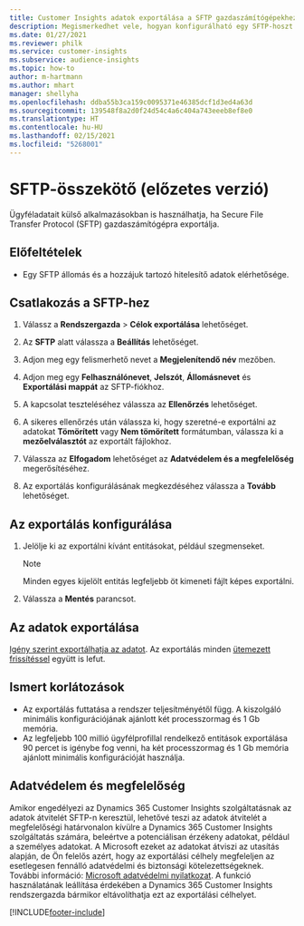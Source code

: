 ```yaml
---
title: Customer Insights adatok exportálása a SFTP gazdaszámítógépekhez
description: Megismerkedhet vele, hogyan konfigurálható egy SFTP-hoszt kapcsolata.
ms.date: 01/27/2021
ms.reviewer: philk
ms.service: customer-insights
ms.subservice: audience-insights
ms.topic: how-to
author: m-hartmann
ms.author: mhart
manager: shellyha
ms.openlocfilehash: ddba55b3ca159c0095371e46385dcf1d3ed4a63d
ms.sourcegitcommit: 139548f8a2d0f24d54c4a6c404a743eeeb8ef8e0
ms.translationtype: HT
ms.contentlocale: hu-HU
ms.lasthandoff: 02/15/2021
ms.locfileid: "5268001"
---
```

# <a name="connector-for-sftp-preview"></a>SFTP-összekötő (előzetes verzió)

Ügyféladatait külső alkalmazásokban is használhatja, ha Secure File Transfer Protocol (SFTP) gazdaszámítógépra exportálja.

## <a name="prerequisites"></a>Előfeltételek

- Egy SFTP állomás és a hozzájuk tartozó hitelesítő adatok elérhetősége.

## <a name="connect-to-sftp"></a>Csatlakozás a SFTP-hez

1. Válassz a **Rendszergazda** > **Célok exportálása** lehetőséget.

1. Az **SFTP** alatt válassza a **Beállítás** lehetőséget.

1. Adjon meg egy felismerhető nevet a **Megjelenítendő név** mezőben.

1. Adjon meg egy **Felhasználónevet**, **Jelszót**, **Állomásnevet** és **Exportálási mappát** az SFTP-fiókhoz.

1. A kapcsolat teszteléséhez válassza az **Ellenőrzés** lehetőséget.

1. A sikeres ellenőrzés után válassza ki, hogy szeretné-e exportálni az adatokat **Tömörített** vagy **Nem tömörített** formátumban, válassza ki a **mezőelválasztót** az exportált fájlokhoz.

1. Válassza az **Elfogadom** lehetőséget az **Adatvédelem és a megfelelőség** megerősítéséhez.

1. Az exportálás konfigurálásának megkezdéséhez válassza a **Tovább** lehetőséget.

## <a name="configure-the-export"></a>Az exportálás konfigurálása

1. Jelölje ki az exportálni kívánt entitásokat, például szegmenseket.

   > [!NOTE]
   > Minden egyes kijelölt entitás legfeljebb öt kimeneti fájlt képes exportálni. 

1. Válassza a **Mentés** parancsot.

## <a name="export-the-data"></a>Az adatok exportálása

[Igény szerint exportálhatja az adatot](export-destinations.md). Az exportálás minden [ütemezett frissítéssel](system.md#schedule-tab) együtt is lefut.

## <a name="known-limitations"></a>Ismert korlátozások

- Az exportálás futtatása a rendszer teljesítményétől függ. A kiszolgáló minimális konfigurációjának ajánlott két processzormag és 1 Gb memória. 
- Az legfeljebb 100 millió ügyfélprofillal rendelkező entitások exportálása 90 percet is igénybe fog venni, ha két processzormag és 1 Gb memória ajánlott minimális konfigurációját használja. 

## <a name="data-privacy-and-compliance"></a>Adatvédelem és megfelelőség

Amikor engedélyezi az Dynamics 365 Customer Insights szolgáltatásnak az adatok átvitelét SFTP-n keresztül, lehetővé teszi az adatok átvitelét a megfelelőségi határvonalon kívülre a Dynamics 365 Customer Insights szolgáltatás számára, beleértve a potenciálisan érzékeny adatokat, például a személyes adatokat. A Microsoft ezeket az adatokat átviszi az utasítás alapján, de Ön felelős azért, hogy az exportálási célhely megfeleljen az esetlegesen fennálló adatvédelmi és biztonsági kötelezettségeknek. További információ: [Microsoft adatvédelmi nyilatkozat](https://go.microsoft.com/fwlink/?linkid=396732).
A funkció használatának leállítása érdekében a Dynamics 365 Customer Insights rendszergazda bármikor eltávolíthatja ezt az exportálási célhelyet.


[!INCLUDE[footer-include](../includes/footer-banner.md)]